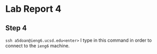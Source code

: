 # **Lab Report 4**

## Step 4 <br/>
`ssh a5doan@ieng6.ucsd.edu<enter>`
I type in this command in order to connect to the `ieng6` machine.
